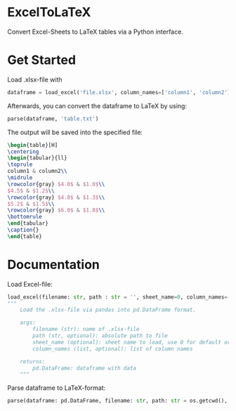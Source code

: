 # ExcelToLaTeX
Convert Excel-Sheets to LaTeX tables via a Python interface.

# Get Started
Load .xlsx-file with 
```python
dataframe = load_excel('file.xlsx', column_names=['column1', 'column2'])
```
Afterwards, you can convert the dataframe to LaTeX by using:
```python
parse(dataframe, 'table.txt')
```
The output will be saved into the specified file:
```latex
\begin{table}[H]
\centering
\begin{tabular}{ll}
\toprule
column1 & column2\\ 
\midrule
\rowcolor{gray} $4.0$ & $1.0$\\
$4.5$ & $1.2$\\
\rowcolor{gray} $4.8$ & $1.3$\\
$5.2$ & $1.5$\\
\rowcolor{gray} $6.0$ & $1.8$\\
\bottomrule
\end{tabular}
\caption{}
\end{table}
```

# Documentation
Load Excel-file:
```python
load_excel(filename: str, path : str = '', sheet_name=0, column_names=[]) -> pd.DataFrame
"""
	Load the .xlsx-file via pandas into pd.DataFrame format.

	args:
		filename (str): name of .xlsx-file
		path (str, optional): absolute path to file
		sheet_name (optional): sheet name to load, use 0 for default or specify sheet name (str)
		column_names (list, optional): list of column names

	returns:
		pd.DataFrame: dataframe with data
	"""
```
Parse dataframe to LaTeX-format:
```python
parse(dataframe: pd.DataFrame, filename: str, path: str = os.getcwd(), orientation: list = ['left'], caption: str = 'Table', striped: bool = True, is_numeric: bool = False, decimal_sep: str = ',', overwrite: bool = False) -> None
```
